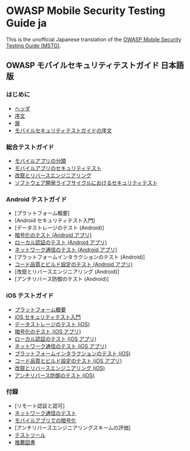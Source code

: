 # OWASP Mobile Security Testing Guide ja

This is the unofficial Japanese translation of the [OWASP Mobile Security Testing Guide (MSTG)](https://github.com/OWASP/owasp-mstg).

## OWASP モバイルセキュリティテストガイド 日本語版

### はじめに

- [ヘッダ](Document/0x00-Header.md)
- [序文](Document/Foreword.md)
- [扉](Document/0x02-Frontispiece.md)
- [モバイルセキュリティテストガイドの序文](Document/0x03-Overview.md)

### 総合テストガイド

- [モバイルアプリの分類](Document/0x04a-Mobile-App-Taxonomy.md)
- [モバイルアプリのセキュリティテスト](Document/0x04b-Mobile-App-Security-Testing.md)
- [改竄とリバースエンジニアリング](Document/0x04c-Tampering-and-Reverse-Engineering.md)
- [ソフトウェア開発ライフサイクルにおけるセキュリティテスト](Document/0x04d-Security-Testing-SDLC.md)

### Android テストガイド

- [プラットフォーム概要] <!-- (Document/0x05a-Platform-Overview.md) -->
- [Android セキュリティテスト入門] <!-- (Document/0x05b-Basic-Security_Testing.md) -->
- [データストレージのテスト (Android)] <!-- (Document/0x05d-Testing-Data-Storage.md) -->
- [暗号化のテスト (Android アプリ)](Document/0x05e-Testing-Cryptography.md)
- [ローカル認証のテスト (Android アプリ)](Document/0x05f-Testing-Local-Authentication.md)
- [ネットワーク通信のテスト (Android アプリ)](Document/0x05g-Testing-Network-Communication.md)
- [プラットフォームインタラクションのテスト (Android)] <!-- (Document/0x05h-Testing-Platform-Interaction.md) -->
- [コード品質とビルド設定のテスト (Android アプリ)](Document/0x05i-Testing-Code-Quality-and-Build-Settings.md)
- [改竄とリバースエンジニアリング (Android)] <!-- (Document/0x05c-Reverse-Engineering-and-Tampering.md) -->
- [アンチリバース防御のテスト (Android)] <!-- (Document/0x05j-Testing-Resiliency-Against-Reverse-Engineering.md) -->

### iOS テストガイド

- [プラットフォーム概要](Document/0x06a-Platform-Overview.md)
- [iOS セキュリティテスト入門](Document/0x06b-Basic-Security-Testing.md)
- [データストレージのテスト (iOS)](Document/0x06d-Testing-Data-Storage.md)
- [暗号化のテスト (iOS アプリ)](Document/0x06e-Testing-Cryptography.md)
- [ローカル認証のテスト (iOS アプリ)](Document/0x06f-Testing-Local-Authentication.md)
- [ネットワーク通信のテスト (iOS アプリ)](Document/0x06g-Testing-Network-Communication.md)
- [プラットフォームインタラクションのテスト (iOS)](Document/0x06h-Testing-Platform-Interaction.md)
- [コード品質とビルド設定のテスト (iOS アプリ)](Document/0x06i-Testing-Code-Quality-and-Build-Settings.md)
- [改竄とリバースエンジニアリング (iOS)](Document/0x06c-Reverse-Engineering-and-Tampering.md)
- [アンチリバース防御のテスト (iOS)](Document/0x06j-Testing-Resiliency-Against-Reverse-Engineering.md)

### 付録

- [リモート認証と認可] <!-- Document/0x07a-Testing-Authentication-and-Session-Management.md) -->
- [ネットワーク通信のテスト](Document/0x07b-Testing-Network-Communication.md)
- [モバイルアプリでの暗号化](Document/0x07c-Testing-Cryptography.md)
- [アンチリバースエンジニアリングスキームの評価] <!-- (Document/0x07d-Assessing-Anti-Reverse-Engineering-Schemes.md) -->
- [テストツール](Document/0x08-Testing-Tools.md)
- [推薦図書](Document/0x09-Suggested-Reading.md)
